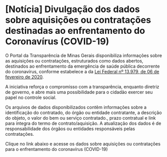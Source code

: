 # [Notícia] Divulgação dos dados sobre aquisições ou contratações destinadas ao enfrentamento do Coronavírus (COVID-19)

O Portal da Transparência de Minas Gerais disponibiliza informações sobre as aquisições ou contratações, estruturados como dados abertos, destinados ao enfrentamento da emergência de saúde pública decorrente do coronavírus, conforme estabelece a da [Lei Federal nº 13.979, de 06 de fevereiro de 2020](http://www.planalto.gov.br/ccivil_03/_ato2019-2022/2020/lei/L13979.htm#art4).

A iniciativa reforça o compromisso com a transparência, enquanto diretriz de governo, e abre mais uma possibilidade para o cidadão exercer seu papel no controle social.

Os arquivos de dados disponibilizados contêm informações sobre a identificação do contratado, do órgão ou entidade contratante, a descrição do objeto, o valor do bem ou serviço contratado., prazo contratual e link para íntegra do termo de contrato/aquisição.
A atualização dos dados é de responsabilidade dos órgãos ou entidades responsáveis pelas contratações.

Clique no link abaixo e acesse os dados sobre aquisições ou contratações para o enfrentamento do coronavírus (COVID-19)
